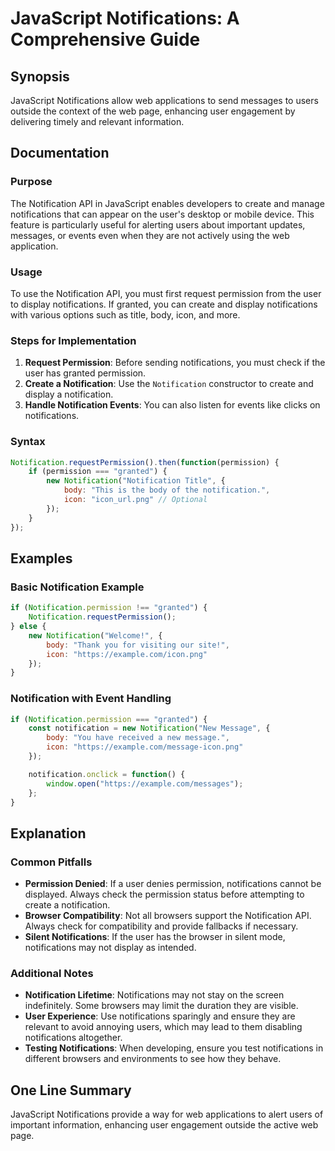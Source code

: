 <!--
Meta Description: # JavaScript Notifications: A Comprehensive Guide ## Synopsis JavaScript Notifications allow web applications to send messages to users outside the co...
Meta Keywords: notification, notifications, permission, user, javascript
-->

# JavaScript Notifications: A Comprehensive Guide

## Synopsis
JavaScript Notifications allow web applications to send messages to users outside the context of the web page, enhancing user engagement by delivering timely and relevant information.

## Documentation
### Purpose
The Notification API in JavaScript enables developers to create and manage notifications that can appear on the user's desktop or mobile device. This feature is particularly useful for alerting users about important updates, messages, or events even when they are not actively using the web application.

### Usage
To use the Notification API, you must first request permission from the user to display notifications. If granted, you can create and display notifications with various options such as title, body, icon, and more.

### Steps for Implementation
1. **Request Permission**: Before sending notifications, you must check if the user has granted permission.
2. **Create a Notification**: Use the `Notification` constructor to create and display a notification.
3. **Handle Notification Events**: You can also listen for events like clicks on notifications.

### Syntax
```javascript
Notification.requestPermission().then(function(permission) {
    if (permission === "granted") {
        new Notification("Notification Title", {
            body: "This is the body of the notification.",
            icon: "icon_url.png" // Optional
        });
    }
});
```

## Examples
### Basic Notification Example
```javascript
if (Notification.permission !== "granted") {
    Notification.requestPermission();
} else {
    new Notification("Welcome!", {
        body: "Thank you for visiting our site!",
        icon: "https://example.com/icon.png"
    });
}
```

### Notification with Event Handling
```javascript
if (Notification.permission === "granted") {
    const notification = new Notification("New Message", {
        body: "You have received a new message.",
        icon: "https://example.com/message-icon.png"
    });

    notification.onclick = function() {
        window.open("https://example.com/messages");
    };
}
```

## Explanation
### Common Pitfalls
- **Permission Denied**: If a user denies permission, notifications cannot be displayed. Always check the permission status before attempting to create a notification.
- **Browser Compatibility**: Not all browsers support the Notification API. Always check for compatibility and provide fallbacks if necessary.
- **Silent Notifications**: If the user has the browser in silent mode, notifications may not display as intended.

### Additional Notes
- **Notification Lifetime**: Notifications may not stay on the screen indefinitely. Some browsers may limit the duration they are visible.
- **User Experience**: Use notifications sparingly and ensure they are relevant to avoid annoying users, which may lead to them disabling notifications altogether.
- **Testing Notifications**: When developing, ensure you test notifications in different browsers and environments to see how they behave.

## One Line Summary
JavaScript Notifications provide a way for web applications to alert users of important information, enhancing user engagement outside the active web page.
